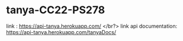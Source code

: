 # tanya-CC22-PS278
link : https://api-tanya.herokuapp.com/ </br?>
link api documentation: https://api-tanya.herokuapp.com/tanyaDocs/
